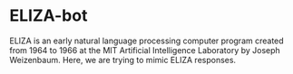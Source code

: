 # ELIZA-bot
ELIZA is an early natural language processing computer program created from 1964 to 1966 at the MIT Artificial Intelligence Laboratory by Joseph Weizenbaum. Here, we are trying to mimic ELIZA responses.
